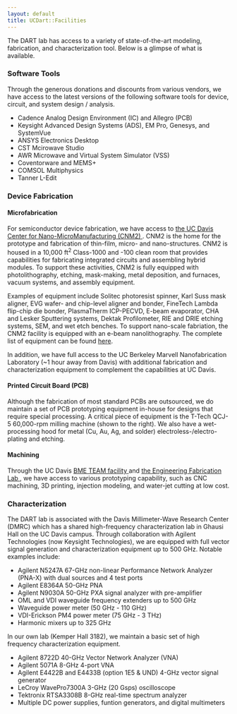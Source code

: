 ```yaml
---
layout: default
title: UCDart::Facilities
---
```


The DART lab has access to a variety of state-of-the-art modeling, fabrication, and characterization tool. Below is a glimpse of what is available. 

### Software Tools
Through the generous donations and discounts from various vendors, we have access to the latest versions of the following software tools for device, circuit, and system design / analysis. 

<ul>
	<li> Cadence Analog Design Environment (IC) and Allegro (PCB)</li>
	<li> Keysight Advanced Design Systems (ADS), EM Pro, Genesys, and SystemVue</li>
	<li> ANSYS Electronics Desktop</li>
	<li> CST Mcirowave Studio</li>
	<li> AWR Microwave and Virtual System Simulator (VSS)</li>
	<li> Coventorware and MEMS+</li>
	<li> COMSOL Multiphysics</li>	
	<li> Tanner L-Edit</li>
</ul>

### Device Fabrication

#### Microfabrication
For semiconductor device fabrication, we have access to <a href = "http://cnm2.engineering.ucdavis.edu/">the UC Davis Center for Nano-MicroManufacturing (CNM2) </a>. CNM2 is the home for the prototype and fabrication of thin-film, micro- and nano-structures. CNM2 is housed in a 10,000 ft<sup>2</sup>  Class-1000 and -100 clean room that provides capabilities for fabricating integrated circuits and assembling hybrid modules. 
To support these activities, CNM2 is fully equipped with photolithography, etching, mask-making, metal deposition, and furnaces, vacuum systems, and assembly equipment. 

Examples of equipment include Solitec photoresist spinner, Karl Suss mask aligner, EVG wafer- and chip-level aligner and bonder, FineTech Lambda flip-chip die bonder, PlasmaTherm ICP-PECVD, E-beam evaporator, CHA and Lesker Sputtering systems, Dektak Profilometer, RIE and DRIE etching systems, SEM, and wet etch benches. To support nano-scale fabriation, the CNM2
facility is equipped with an e-beam nanolithography. The complete list of equipment can be found <a href="http://cnm2.engineering.ucdavis.edu/the-facility/equipment/">here</a>.

In addition, we have full access to the UC Berkeley Marvell Nanofabrication Laboratory (~1 hour away from Davis) with additional fabrication and characterization equipment to complement the capabilities at UC Davis.
 
#### Printed Circuit Board (PCB)
Although the fabrication of most standard PCBs are outsourced, we do maintain a set of PCB prototyping equipment in-house for designs that require special processing. A critical piece of equipment is the T-Tech QCJ-5 60,000-rpm milling machine (shown to the right). We also have a wet-processing hood for metal
(Cu, Au, Ag, and solder) electroless-/electro-plating and etching.

#### Machining
Through the UC Davis <a href = "http://bme.ucdavis.edu/team/">BME TEAM facility </a> and <a href = "https://engineering.ucdavis.edu/efl/">the Engineering Fabrication Lab </a>, we have access to various
prototyping capability, such as CNC machining, 3D printing, injection modeling, and water-jet cutting at low cost.

### Characterization
The DART lab is associated with the Davis Millimeter-Wave Research Center (DMRC) which has a shared high-frequency characterization lab in Ghausi Hall on the UC Davis campus. Through collaboration with Agilent Technologies (now Keysight Technologies), we are equipped with full vector signal generation and characterization equipment up to 500 GHz. Notable examples include:
<ul>
  	<li>Agilent N5247A 67-GHz non-linear Performance Network Analyzer (PNA-X) with dual sources and 4 test ports</li>
	<li>Agilent E8364A 50-GHz PNA</li>
	<li>Agilent N9030A 50-GHz PXA signal analyzer with pre-amplifier</li>
	<li>OML and VDI waveguide frequency extenders up to 500 GHz</li>
	<li>Waveguide power meter (50 GHz - 110 GHz)</li>
	<li>VDI-Erickson PM4 power meter (75 GHz - 3 THz)</li>
	<li>Harmonic mixers up to 325 GHz</li>
</ul>

In our own lab (Kemper Hall 3182), we maintain a basic set of high frequency characterization equipment.
<ul>
  	<li>Agilent 8722D 40-GHz Vector Network Analyzer (VNA)</li>
	<li>Agilent 5071A 8-GHz 4-port VNA</li>
	<li>Agilent E4422B and E4433B (option 1E5 & UND) 4-GHz vector signal generator</li>
	<li>LeCroy WavePro7300A 3-GHz (20 Gsps) oscilloscope</li>
	<li>Tektronix RTSA3308B 8-GHz real-time spectrum analyzer</li>
	<li>Multiple DC power supplies, funtion generators, and digital multimeters</li>
</ul>